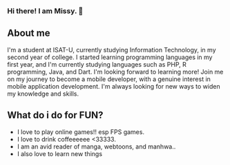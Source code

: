 ### Hi there! I am Missy. 👋


<!--


**xoxolrjj/xoxolrjj** is a ✨ _special_ ✨ repository because its `README.md` (this file) appears on your GitHub profile.

 
- 🔭 I’m currently working on something ...
- 🌱 I’m currently learning ...
- 👯 I’m looking to collaborate on ...
- 🤔 I’m looking for help with ...
- 💬 Ask me about ...
- 📫 How to reach me: missykey.sadsad@students.isatu.edu.ph...
- ⚡ Fun fact:  ...
-->

## About me
I'm a student at ISAT-U, currently studying Information Technology, in my second year of college. I started learning programming languages in my first year, and I'm currently studying languages such as PHP, R programming, Java, and Dart. I'm looking forward to learning more! Join me on my journey to become a mobile developer, with a genuine interest in mobile application development. I'm always looking for new ways to widen my knowledge and skills.

## What do i do for FUN?
- I love to play online games!! esp FPS games. 
- I love to drink coffeeeeee <33333.
- I am an avid reader of manga, webtoons, and manhwa..
- I also love to learn new things
